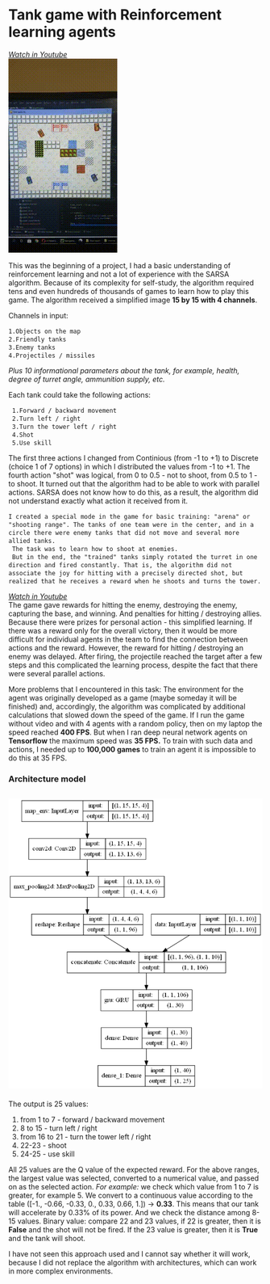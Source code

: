 # Tank game with Reinforcement learning agents

[*Watch in Youtube*](https://youtu.be/Kww8RU3aOjo)  
![](video/example.gif)

This was the beginning of a project, I had a basic understanding of reinforcement learning and not a lot of experience with the SARSA algorithm.
Because of its complexity for self-study, the algorithm required tens and even hundreds of thousands of games to learn how to play this game.
The algorithm received a simplified image **15 by 15 with 4 channels**.  

Channels in input:  

    1.Objects on the map
    2.Friendly tanks
    3.Enemy tanks
    4.Projectiles / missiles
*Plus 10 informational parameters about the tank, for example, health, degree of turret angle, ammunition supply, etc.*
    
Each tank could take the following actions:

     1.Forward / backward movement
     2.Turn left / right
     3.Turn the tower left / right
     4.Shot
     5.Use skill
    
The first three actions I changed from Continious (from -1 to +1) to Discrete (choice 1 of 7 options) in which I distributed the values from -1 to +1.
The fourth action "shot" was logical, from 0 to 0.5 - not to shoot, from 0.5 to 1 - to shoot.
It turned out that the algorithm had to be able to work with parallel actions.
SARSA does not know how to do this, as a result, the algorithm did not understand exactly what action it received from it.

    I created a special mode in the game for basic training: "arena" or "shooting range". The tanks of one team were in the center, and in a circle there were enemy tanks that did not move and several more allied tanks.
     The task was to learn how to shoot at enemies.
     But in the end, the "trained" tanks simply rotated the turret in one direction and fired constantly. That is, the algorithm did not associate the joy for hitting with a precisely directed shot, but realized that he receives a reward when he shoots and turns the tower.

[*Watch in Youtube*](https://youtu.be/f2JhhmJuJPU)  
The game gave rewards for hitting the enemy, destroying the enemy, capturing the base, and winning. And penalties for hitting / destroying allies.
Because there were prizes for personal action - this simplified learning. If there was a reward only for the overall victory, then it would be more difficult for individual agents in the team to find the connection between actions and the reward.
However, the reward for hitting / destroying an enemy was delayed. After firing, the projectile reached the target after a few steps and this complicated the learning process, despite the fact that there were several parallel actions.
    
More problems that I encountered in this task:
The environment for the agent was originally developed as a game (maybe someday it will be finished) and, accordingly, the algorithm was complicated by additional calculations that slowed down the speed of the game. If I run the game without video and with 4 agents with a random policy, then on my laptop the speed reached **400 FPS**.
But when I ran deep neural network agents on **Tensorflow** the maximum speed was **35 FPS.**
To train with such data and actions, I needed up to **100,000 games** to train an agent it is impossible to do this at 35 FPS.
    
### Architecture model
![](model2.png)
---
The output is 25 values:
1. from 1 to 7 - forward / backward movement
2. 8 to 15 - turn left / right
3. from 16 to 21 - turn the tower left / right
4. 22-23 - shoot
5. 24-25 - use skill  

All 25 values are the Q value of the expected reward. For the above ranges, the largest value was selected, converted to a numerical value, and passed on as the selected action.
*For example:* we check which value from 1 to 7 is greater, for example 5. We convert to a continuous value according to the table ([-1., -0.66, -0.33, 0., 0.33, 0.66, 1.]) -> **0.33**. This means that our tank will accelerate by 0.33% of its power. And we check the distance among 8-15 values.
Binary value: compare 22 and 23 values, if 22 is greater, then it is **False** and the shot will not be fired. If the 23 value is greater, then it is **True** and the tank will shoot.

I have not seen this approach used and I cannot say whether it will work, because I did not replace the algorithm with architectures,
which can work in more complex environments.




